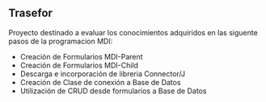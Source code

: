 ﻿## Trasefor

Proyecto destinado a evaluar los conocimientos adquiridos en las siguente pasos de la programacion MDI:

- Creación de Formularios MDI-Parent
- Creación de Formularios MDI-Child
- Descarga e incorporación de libreria Connector/J
- Creación de Clase de conexión a Base de Datos
- Utilización de CRUD desde formularios a Base de Datos